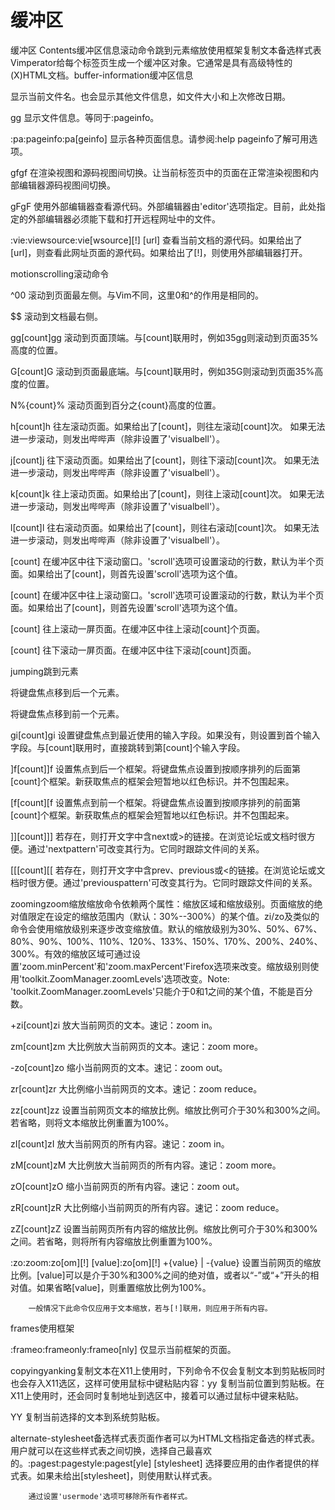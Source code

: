 # 缓冲区

缓冲区
Contents缓冲区信息滚动命令跳到元素缩放使用框架复制文本备选样式表Vimperator给每个标签页生成一个缓冲区对象。它通常是具有高级特性的(X)HTML文档。buffer-information缓冲区信息

<C-g><C-g>
        显示当前文件名。也会显示其他文件信息，如文件大小和上次修改日期。
    


g<C-g>g<C-g>
        显示文件信息。等同于:pageinfo。
    


:pa:pageinfo:pa[geinfo]
        显示各种页面信息。请参阅:help pageinfo了解可用选项。
    


gfgf
        在渲染视图和源码视图间切换。让当前标签页中的页面在正常渲染视图和内部编辑器源码视图间切换。
    


gFgF
        使用外部编辑器查看源代码。外部编辑器由'editor'选项指定。目前，此处指定的外部编辑器必须能下载和打开远程网址中的文件。
    


:vie:viewsource:vie[wsource][!] [url]
        查看当前文档的源代码。如果给出了[url]，则查看此网址页面的源代码。如果给出了[!]，则使用外部编辑器打开。
    



motionscrolling滚动命令

^00
        滚动到页面最左侧。与Vim不同，这里0和^的作用是相同的。
    


$$
        滚动到文档最右侧。
    


<Home>gg[count]gg
        滚动到页面顶端。与[count]联用时，例如35gg则滚动到页面35%高度的位置。
    


<End>G[count]G
        滚动到页面最底端。与[count]联用时，例如35G则滚动到页面35%高度的位置。
    


N%{count}%
        滚动页面到百分之{count}高度的位置。
    


<Left>h[count]h
        往左滚动页面。如果给出了[count]，则往左滚动[count]次。
        如果无法进一步滚动，则发出哔哔声（除非设置了'visualbell'）。
    


<C-e><Down>j[count]j
        往下滚动页面。如果给出了[count]，则往下滚动[count]次。
        如果无法进一步滚动，则发出哔哔声（除非设置了'visualbell'）。
    


<C-y><Up>k[count]k
        往上滚动页面。如果给出了[count]，则往上滚动[count]次。
        如果无法进一步滚动，则发出哔哔声（除非设置了'visualbell'）。
    


<Right>l[count]l
        往右滚动页面。如果给出了[count]，则往右滚动[count]次。
        如果无法进一步滚动，则发出哔哔声（除非设置了'visualbell'）。
    


<C-d>[count]<C-d>
        在缓冲区中往下滚动窗口。'scroll'选项可设置滚动的行数，默认为半个页面。如果给出了[count]，则首先设置'scroll'选项为这个值。
    


<C-u>[count]<C-u>
        在缓冲区中往上滚动窗口。'scroll'选项可设置滚动的行数，默认为半个页面。如果给出了[count]，则首先设置'scroll'选项为这个值。
    


<S-Space><PageUp><C-b>[count]<C-b>
        往上滚动一屏页面。在缓冲区中往上滚动[count]个页面。
    


<Space><PageDown><C-f>[count]<C-f>
        往下滚动一屏页面。在缓冲区中往下滚动[count]页面。
    


jumping跳到元素

<Tab><Tab>
        将键盘焦点移到后一个元素。
    


<S-Tab><S-Tab>
        将键盘焦点移到前一个元素。
    


gi[count]gi
        设置键盘焦点到最近使用的输入字段。如果没有，则设置到首个输入字段。与[count]联用时，直接跳转到第[count]个输入字段。
    


]f[count]]f
        设置焦点到后一个框架。将键盘焦点设置到按顺序排列的后面第[count]个框架。新获取焦点的框架会短暂地以红色标识。并不包围起来。
    


[f[count][f
        设置焦点到前一个框架。将键盘焦点设置到按顺序排列的前面第[count]个框架。新获取焦点的框架会短暂地以红色标识。并不包围起来。
    


]][count]]]
        若存在，则打开文字中含next或>的链接。在浏览论坛或文档时很方便。通过'nextpattern'可改变其行为。它同时跟踪文件间的关系。
    


[[[count][[
        若存在，则打开文字中含prev、previous或<的链接。在浏览论坛或文档时很方便。通过'previouspattern'可改变其行为。它同时跟踪文件间的关系。
    


zoomingzoom缩放缩放命令依赖两个属性：缩放区域和缩放级别。页面缩放的绝对值限定在设定的缩放范围内（默认：30%--300%）的某个值。zi/zo及类似的命令会使用缩放级别来逐步改变缩放值。默认的缩放级别为30%、50%、67%、80%、90%、100%、110%、120%、133%、150%、170%、200%、240%、300%。有效的缩放区域可通过设置'zoom.minPercent'和'zoom.maxPercent'Firefox选项来改变。缩放级别则使用'toolkit.ZoomManager.zoomLevels'选项改变。Note: 'toolkit.ZoomManager.zoomLevels'只能介于0和1之间的某个值，不能是百分数。

+zi[count]zi
        放大当前网页的文本。速记：zoom in。
    


zm[count]zm
        大比例放大当前网页的文本。速记：zoom more。
    


-zo[count]zo
        缩小当前网页的文本。速记：zoom out。
    


zr[count]zr
        大比例缩小当前网页的文本。速记：zoom reduce。
    


zz[count]zz
        设置当前网页文本的缩放比例。缩放比例可介于30%和300%之间。若省略，则将文本缩放比例重置为100%。
    


zI[count]zI
        放大当前网页的所有内容。速记：zoom in。
    


zM[count]zM
        大比例放大当前网页的所有内容。速记：zoom more。
    


zO[count]zO
        缩小当前网页的所有内容。速记：zoom out。
    


zR[count]zR
        大比例缩小当前网页的所有内容。速记：zoom reduce。
    


zZ[count]zZ
        设置当前网页所有内容的缩放比例。缩放比例可介于30%和300%之间。若省略，则将所有内容缩放比例重置为100%。
    


:zo:zoom:zo[om][!] [value]:zo[om][!] +{value} | -{value}
        设置当前网页的缩放比例。[value]可以是介于30%和300%之间的绝对值，或者以“-”或“+”开头的相对值。如果省略[value]，则重置缩放比例为100%。

        一般情况下此命令仅应用于文本缩放，若与[!]联用，则应用于所有内容。
    


frames使用框架

:frameo:frameonly:frameo[nly]
        仅显示当前框架的页面。
    


copyingyanking复制文本在X11上使用时，下列命令不仅会复制文本到剪贴板同时也会存入X11选区，这样可使用鼠标中键粘贴内容：yy
        复制当前位置到剪贴板。在X11上使用时，还会同时复制地址到选区中，接着可以通过鼠标中键来粘贴。
    


YY
        复制当前选择的文本到系统剪贴板。
    


alternate-stylesheet备选样式表页面作者可以为HTML文档指定备选的样式表。用户就可以在这些样式表之间切换，选择自己最喜欢的。:pagest:pagestyle:pagest[yle] [stylesheet]
        选择要应用的由作者提供的样式表。如果未给出[stylesheet]，则使用默认样式表。

        通过设置'usermode'选项可移除所有作者样式。